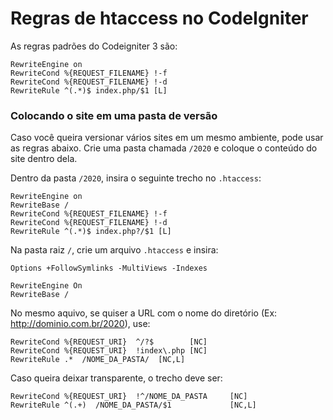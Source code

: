 # Regras de htaccess no CodeIgniter

As regras padrões do Codeigniter 3 são:

```
RewriteEngine on
RewriteCond %{REQUEST_FILENAME} !-f
RewriteCond %{REQUEST_FILENAME} !-d
RewriteRule ^(.*)$ index.php/$1 [L]
```

### Colocando o site em uma pasta de versão

Caso você queira versionar vários sites em um mesmo ambiente, pode usar as regras abaixo.
Crie uma pasta chamada `/2020` e coloque o conteúdo do site dentro dela.

Dentro da pasta `/2020`, insira o seguinte trecho no `.htaccess`:

```
RewriteEngine on
RewriteBase /
RewriteCond %{REQUEST_FILENAME} !-f
RewriteCond %{REQUEST_FILENAME} !-d
RewriteRule ^(.*)$ index.php?/$1 [L]
```

Na pasta raiz `/`, crie um arquivo `.htaccess` e insira:

```
Options +FollowSymlinks -MultiViews -Indexes

RewriteEngine On
RewriteBase /
```

No mesmo aquivo, se quiser a URL com o nome do diretório (Ex: http://dominio.com.br/2020), use:

```
RewriteCond %{REQUEST_URI}  ^/?$        [NC]
RewriteCond %{REQUEST_URI}  !index\.php [NC]
RewriteRule .*  /NOME_DA_PASTA/  [NC,L]
```

Caso queira deixar transparente, o trecho deve ser:

```
RewriteCond %{REQUEST_URI}  !^/NOME_DA_PASTA     [NC]
RewriteRule ^(.+)  /NOME_DA_PASTA/$1             [NC,L]
```

